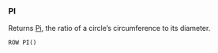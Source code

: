 <!--
This is generated by ESQL’s AbstractFunctionTestCase. Do no edit it. See ../README.md for how to regenerate it.
-->

### PI
Returns [Pi](https://en.wikipedia.org/wiki/Pi), the ratio of a circle’s circumference to its diameter.

```
ROW PI()
```
